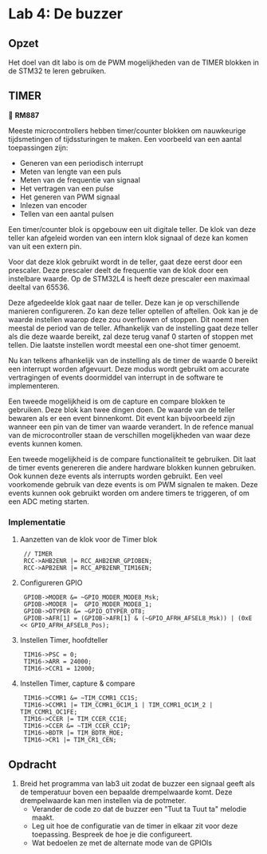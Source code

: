 # Lab 4: De buzzer

## Opzet

Het doel van dit labo is om de PWM mogelijkheden van de TIMER blokken in de STM32 te leren gebruiken.

## TIMER

📌 **RM887**

Meeste microcontrollers hebben timer/counter blokken om nauwkeurige tijdsmetingen of tijdssturingen te maken. Een voorbeeld van een aantal toepassingen zijn:

* Generen van een periodisch interrupt
* Meten van lengte van een puls
* Meten van de frequentie van signaal
* Het vertragen van een pulse
* Het generen van PWM signaal
* Inlezen van encoder
* Tellen van een aantal pulsen 

Een timer/counter blok is opgebouw een uit digitale teller. De klok van deze teller kan afgeleid worden van een intern klok signaal of deze kan komen van uit een extern pin. 

Voor dat deze klok gebruikt wordt in de teller, gaat deze eerst door een prescaler. Deze prescaler deelt de frequentie van de klok door een instelbare waarde. Op de STM32L4 is heeft deze prescaler een maximaal deeltal van 65536. 

Deze afgedeelde klok gaat naar de teller. Deze kan je op verschillende manieren configureren. Zo kan deze teller optellen of aftellen. Ook kan je de waarde instellen waarop deze zou overflowen of stoppen. Dit noemt men meestal de period van de teller. Afhankelijk van de instelling gaat deze teller als die deze waarde bereikt, zal deze terug vanaf 0 starten of stoppen met tellen. Die laatste instellen wordt meestal een one-shot timer genoemt.

Nu kan telkens afhankelijk van de instelling als de timer de waarde 0 bereikt een interrupt worden afgevuurt. Deze modus wordt gebruikt om accurate vertragingen of events doormiddel van interrupt in de software te implementeren.

Een tweede mogelijkheid is om de capture en compare blokken te gebruiken. Deze blok kan twee dingen doen. De waarde van de teller bewaren als er een event binnenkomt. Dit event kan bijvoorbeeld zijn wanneer een pin van de timer van waarde verandert. In de refence manual van de microcontroller staan de verschillen mogelijkheden van waar deze events kunnen komen.

Een tweede mogelijkheid is de compare functionaliteit te gebruiken. Dit laat de timer events genereren die andere hardware blokken kunnen gebruiken. Ook kunnen deze events als interrupts worden gebruikt. Een veel voorkomende gebruik van deze events is om PWM signalen te maken. Deze events kunnen ook gebruikt worden om andere timers te triggeren, of om een ADC meting starten.


### Implementatie

1. Aanzetten van de klok voor de Timer blok

		// TIMER
		RCC->AHB2ENR |= RCC_AHB2ENR_GPIOBEN;
		RCC->APB2ENR |= RCC_APB2ENR_TIM16EN;

2. Configureren GPIO

		GPIOB->MODER &= ~GPIO_MODER_MODE8_Msk;
		GPIOB->MODER |=  GPIO_MODER_MODE8_1;
		GPIOB->OTYPER &= ~GPIO_OTYPER_OT8;
		GPIOB->AFR[1] = (GPIOB->AFR[1] & (~GPIO_AFRH_AFSEL8_Msk)) | (0xE << GPIO_AFRH_AFSEL8_Pos);

3. Instellen Timer, hoofdteller

		TIM16->PSC = 0;
		TIM16->ARR = 24000;
		TIM16->CCR1 = 12000;

4. Instellen Timer, capture & compare 

		TIM16->CCMR1 &= ~TIM_CCMR1_CC1S;
		TIM16->CCMR1 |= TIM_CCMR1_OC1M_1 | TIM_CCMR1_OC1M_2 | TIM_CCMR1_OC1FE;
		TIM16->CCER |= TIM_CCER_CC1E;
		TIM16->CCER &= ~TIM_CCER_CC1P;
		TIM16->BDTR |= TIM_BDTR_MOE;
		TIM16->CR1 |= TIM_CR1_CEN;


## Opdracht

1. Breid het programma van lab3 uit zodat de buzzer een signaal geeft als de temperatuur boven een bepaalde drempelwaarde komt. Deze drempelwaarde kan men instellen via de potmeter.
	* Verander de code zo dat de buzzer een "Tuut ta Tuut ta" melodie maakt.
	* Leg uit hoe de configuratie van de timer in elkaar zit voor deze toepassing. Bespreek de hoe je die configureert. 
	* Wat bedoelen ze met de alternate mode van de GPIOls
	 

